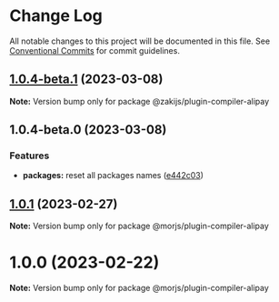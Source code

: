# Change Log

All notable changes to this project will be documented in this file.
See [Conventional Commits](https://conventionalcommits.org) for commit guidelines.

## [1.0.4-beta.1](https://github.com/eleme/morjs/compare/v1.0.4-beta.0...v1.0.4-beta.1) (2023-03-08)

**Note:** Version bump only for package @zakijs/plugin-compiler-alipay





## 1.0.4-beta.0 (2023-03-08)


### Features

* **packages:** reset all packages names ([e442c03](https://github.com/eleme/morjs/commit/e442c0375457c92ac0ee554f26cccf32f2bbf3c6))





## [1.0.1](https://github.com/eleme/morjs/compare/v1.0.0...v1.0.1) (2023-02-27)

**Note:** Version bump only for package @morjs/plugin-compiler-alipay





# 1.0.0 (2023-02-22)

**Note:** Version bump only for package @morjs/plugin-compiler-alipay
